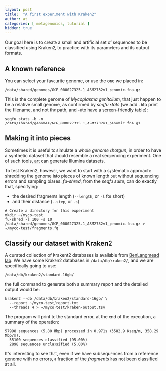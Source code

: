 ```yaml
---
layout: post
title:  "A first experiment with Kraken2"
author: at
categories: [ metagenomics, tutorial ]
hidden: true
---
```


Our goal here is to create a small and artificial set of sequences to be classified using Kraken2,
to practice with its parameters and its output formats.

## A known reference

You can select your favourite genome, or use the one we placed in:

```
/data/shared/genomes/GCF_000027325.1_ASM2732v1_genomic.fna.gz
```

This is the complete genome of _Mycoplasma genitalium_, that just happen to be a relative small genome,
as confirmed by _seqfu stats_ 
(we add `-b`to print the filename, and not the path, 
and `-n`to have a screen-friendly table):

```
seqfu stats -b -n /data/shared/genomes/GCF_000027325.1_ASM2732v1_genomic.fna.gz
```

## Making it into pieces

Sometimes it is useful to simulate a _whole genome shotgun_, in order to have a synthetic dataset that
should resemble a real sequencing experiment. One of such tools, [art](https://www.niehs.nih.gov/research/resources/software/biostatistics/art/index.cfm)
can generate Illumina datasets.

To test Kraken2, however, we want to start with a systematic approach: shredding the genome
into pieces of known length but without sequencing errors and sampling biases. _fu-shred_, from 
the _seqfu suite_, can do exactly that, specifying:
* the desired fragments length (`--length`, or `-l` for short)
* and their distance (`--step`, or `-s`)

```
# Create a directory for this experiment
mkdir ~/myco-test
fu-shred -l 100 -s 10 /data/shared/genomes/GCF_000027325.1_ASM2732v1_genomic.fna.gz > ~/myco-test/fragments.fq
```

## Classify our dataset with Kraken2

A curated collection of Krakent2 databases is available from [BenLangmead lab](https://benlangmead.github.io/aws-indexes/k2).
We have some Kraken2 databases in `/data/db/kraken2/`, and we are specifically going to use:
```
/data/db/kraken2/standard-16gb/
```

the full command to generate both a summary report and the detailed output would be:
```
kraken2 --db /data/db/kraken2/standard-16gb/ \
  --report ~/myco-test/report.txt
  --threads 4 > ~/myco-test/kraken-output.tsv
```

The program will print to the standard error, at the end of the execution, a summary of the operation:
```
57998 sequences (5.80 Mbp) processed in 0.971s (3582.9 Kseq/m, 358.29 Mbp/m).
  55100 sequences classified (95.00%)
  2898 sequences unclassified (5.00%)
```

It's interesting to see that, even if we have subsequences from a reference genome with no errors, a fraction
of the _fragments_ has not been classified at all.
